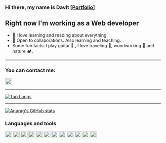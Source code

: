 ### Hi there, my name is Davit  [[Portfolio]](https://davitboo.github.io/portfolio/)

## Right now I'm working as a Web developer
- 📘 I love learning and reading about everything.
- 🌱 Open to collaborations. Also learning and teaching.
- Some fun facts: I play guitar 🎸  , I love traveling 🎒, woodworking 🌳 and nature 🏕.

---

### You can contact me:
<a href="https://www.linkedin.com/in/david-boo"><img height="22" width="22" src="https://cdn.simpleicons.org/linkedin/_/eee" /></a>

---

[![Top Langs](https://github-readme-stats.vercel.app/api/top-langs/?username=davitboo)](https://github.com/anuraghazra/github-readme-stats)

---

[![Anurag's GitHub stats](https://github-readme-stats.vercel.app/api?username=davitboo&hide=stars&theme=github_dark&show_icons=true)](https://github.com/anuraghazra/github-readme-stats)

### Languages and tools
<img align="left" height="22" width="22" src="https://cdn.simpleicons.org/visualstudiocode/">
<img align="left" height="22" width="22" src="https://cdn.simpleicons.org/html5/">
<img align="left" height="22" width="22" src="https://cdn.simpleicons.org/css3/">
<img align="left" height="22" width="22" src="https://cdn.simpleicons.org/javascript/">
<img align="left" height="22" width="22" src="https://cdn.simpleicons.org/react/">
<img align="left" height="22" width="22" src="https://cdn.simpleicons.org/node.js/">
<img align="left" height="22" width="22" src="https://cdn.simpleicons.org/express/_/eee">
<img align="left" height="22" width="22" src="https://cdn.simpleicons.org/wordpress/">
<img align="left" height="22" width="22" src="https://cdn.simpleicons.org/bootstrap/">
<img align="left" height="22" width="22" src="https://cdn.simpleicons.org/php/">
<img align="left" height="22" width="22" src="https://cdn.simpleicons.org/git/">
<img align="left" height="22" width="22" src="https://cdn.simpleicons.org/github/_/eee">